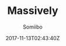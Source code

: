 ---
title: "Massively"
github: https://github.com/iwiedenm/jekyll-theme-massively-src
demo: https://iwiedenm.github.io/jekyll-theme-massively/
author: Somiibo
draft: true
ssg:
  - Jekyll
cms:
  - No Cms
date: 2017-11-13T02:43:40Z
github_branch: master
---